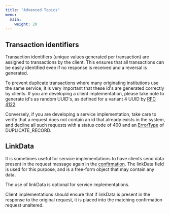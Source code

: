 ```yaml
---
title: "Advanced Topics"
menu:
  main:
    weight: 20
---
```


## Transaction identifiers

Transaction identifiers (unique values generated per transaction) are assigned to transactions by the client. This ensures that all transactions can be easily identified even if no response is received and a reversal is generated.

To prevent duplicate transactions where many originating institutions use the same service, it is very important that these id's are generated correctly by clients. If you are developing a client implementation, please take note to generate id's as random UUID's, as defined for a variant 4 UUID by [RFC 4122](https://tools.ietf.org/html/rfc4122).

Conversely, if you are developing a service implementation, take care to verify that a request does not contain an id that already exists in the system, and decline all such requests with a status code of 400 and an [ErrorType](/specification/definitions/#errordetail) of DUPLICATE_RECORD.

## LinkData

It is sometimes useful for service implementations to have clients send data present in the request message again in the [confirmation](/transaction-flows/#payments). The linkData field is used for this purpose, and is a free-form object that may contain any data.

The use of linkData is optional for service implementations.

Client implementations should ensure that if linkData is present in the response to the original request, it is placed into the matching confirmation request unaltered.
